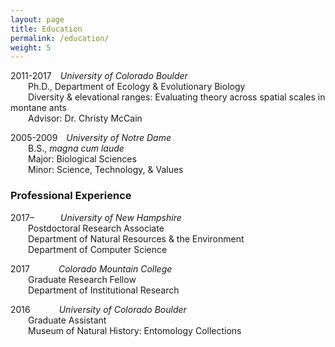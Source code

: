 ```yaml
---
layout: page
title: Education
permalink: /education/
weight: 5
---
```


2011-2017&emsp;*University of Colorado Boulder*  
&emsp;&emsp;Ph.D., Department of Ecology & Evolutionary Biology  
&emsp;&emsp;Diversity & elevational ranges: Evaluating theory across spatial scales in montane ants  
&emsp;&emsp;Advisor: Dr. Christy McCain  

2005-2009&emsp;*University of Notre Dame*  
&emsp;&emsp;B.S., *magna cum laude*  
&emsp;&emsp;Major: Biological Sciences  
&emsp;&emsp;Minor: Science, Technology, & Values  

### Professional Experience  
2017–&emsp;&emsp;&emsp;*University of New Hampshire*  
&emsp;&emsp;Postdoctoral Research Associate  
&emsp;&emsp;Department of Natural Resources & the Environment  
&emsp;&emsp;Department of Computer Science  

2017&nbsp;&emsp;&emsp;&emsp;*Colorado Mountain College*  
&emsp;&emsp;Graduate Research Fellow  
&emsp;&emsp;Department of Institutional Research  

2016&nbsp;&emsp;&emsp;&emsp;*University of Colorado Boulder*  
&emsp;&emsp;Graduate Assistant  
&emsp;&emsp;Museum of Natural History: Entomology Collections  

